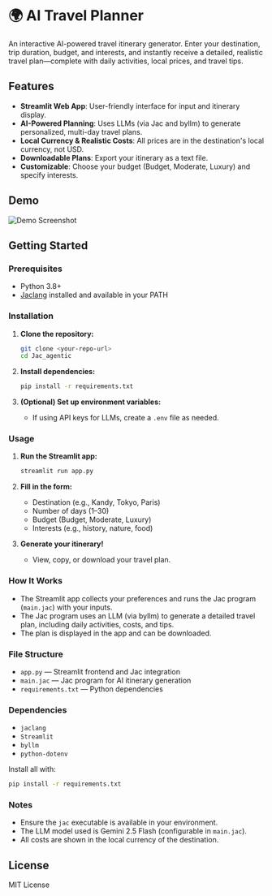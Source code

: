 # 🌍 AI Travel Planner

An interactive AI-powered travel itinerary generator. Enter your destination, trip duration, budget, and interests, and instantly receive a detailed, realistic travel plan—complete with daily activities, local prices, and travel tips.

## Features

- **Streamlit Web App**: User-friendly interface for input and itinerary display.
- **AI-Powered Planning**: Uses LLMs (via Jac and byllm) to generate personalized, multi-day travel plans.
- **Local Currency & Realistic Costs**: All prices are in the destination's local currency, not USD.
- **Downloadable Plans**: Export your itinerary as a text file.
- **Customizable**: Choose your budget (Budget, Moderate, Luxury) and specify interests.

## Demo

![Demo Screenshot](demo.png) <!-- Add a screenshot if available -->

## Getting Started

### Prerequisites

- Python 3.8+
- [Jaclang](https://jaclang.com/) installed and available in your PATH

### Installation

1. **Clone the repository:**
   ```sh
   git clone <your-repo-url>
   cd Jac_agentic
   ```

2. **Install dependencies:**
   ```sh
   pip install -r requirements.txt
   ```

3. **(Optional) Set up environment variables:**
   - If using API keys for LLMs, create a `.env` file as needed.

### Usage

1. **Run the Streamlit app:**
   ```sh
   streamlit run app.py
   ```

2. **Fill in the form:**
   - Destination (e.g., Kandy, Tokyo, Paris)
   - Number of days (1–30)
   - Budget (Budget, Moderate, Luxury)
   - Interests (e.g., history, nature, food)

3. **Generate your itinerary!**
   - View, copy, or download your travel plan.

### How It Works

- The Streamlit app collects your preferences and runs the Jac program (`main.jac`) with your inputs.
- The Jac program uses an LLM (via byllm) to generate a detailed travel plan, including daily activities, costs, and tips.
- The plan is displayed in the app and can be downloaded.

### File Structure

- `app.py` — Streamlit frontend and Jac integration
- `main.jac` — Jac program for AI itinerary generation
- `requirements.txt` — Python dependencies

### Dependencies

- `jaclang`
- `Streamlit`
- `byllm`
- `python-dotenv`

Install all with:
```sh
pip install -r requirements.txt
```

### Notes

- Ensure the `jac` executable is available in your environment.
- The LLM model used is Gemini 2.5 Flash (configurable in `main.jac`).
- All costs are shown in the local currency of the destination.

## License

MIT License

